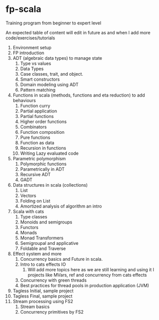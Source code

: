 # fp-scala
Training program from beginner to expert level

An expected table of content will edit in future as and when I add more code/exercises/tutorials

1. Environment setup 
2. FP introduction
3. ADT (algebraic data types) to manage state
    1. Type vs values
    2. Data Types
    3. Case classes, trait, and object.
    4. Smart constructors
    5. Domain modeling using ADT 
    6. Pattern matching
4. Functions in scala (methods, functions and eta reduction) to add behaviours
    1. Function curry
    2. Partial application
    3. Partial functions
    4. Higher order functions
    5. Combinators
    6. Function composition
    7. Pure functions
    8. Function as data
    9. Recursion in functions
    10. Writing Lazy evaluated code
5. Parametric polymorphism
    1. Polymorphic functions
    2. Parametrically in ADT
    3. Recursive ADT
    4. GADT
6. Data structures in scala (collections)
    1. List
    2. Vectors
    3. Folding on List
    4. Amortized analysis of algorithm an intro
7. Scala with cats
    1. Type classes
    2. Monoids and semigroups
    3. Functors
    4. Monads
    5. Monad Transformers
    6. Semigroupal and applicative
    7. Foldable and Traverse
8. Effect system and more
    1. Concurrency basics and Future in scala.
    2. Intro to cats effects IO
        1. Will add more topics here as we are still learning and using it I projects like MVars, ref and concurrency from cats effects
    3. Concurrency with green threads
    4. Best practices for thread pools in production application (JVM)
9. Tagless Initial, sample project
10. Tagless Final, sample project
11. Stream processing using FS2
    1. Stream basics
    2. Concurrency primitives by FS2